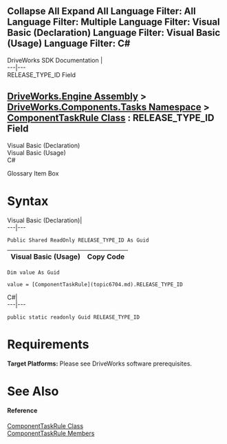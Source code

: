 Collapse All Expand All Language Filter: All  Language Filter: Multiple  Language Filter: Visual Basic (Declaration) Language Filter: Visual Basic (Usage) Language Filter: C#  
---  
DriveWorks SDK Documentation  |   
---|---  
RELEASE_TYPE_ID Field   
  
[DriveWorks.Engine Assembly](topic2156.md) > [DriveWorks.Components.Tasks Namespace](topic6391.md) > [ComponentTaskRule Class](topic6704.md) : RELEASE_TYPE_ID Field  
---  
  
Visual Basic (Declaration)    
Visual Basic (Usage)    
C# 

Glossary Item Box

# Syntax

Visual Basic (Declaration)|   
---|---  
      
    
    Public Shared ReadOnly RELEASE_TYPE_ID As Guid  
  
Visual Basic (Usage)| Copy Code  
---|---  
      
    
    Dim value As Guid
     
    value = [ComponentTaskRule](topic6704.md).RELEASE_TYPE_ID  
  
C#|   
---|---  
      
    
    public static readonly Guid RELEASE_TYPE_ID  
  
# Requirements

**Target Platforms:** Please see DriveWorks software prerequisites.

# See Also

#### Reference

[ComponentTaskRule Class](topic6704.md)   
[ComponentTaskRule Members](topic6705.md)


